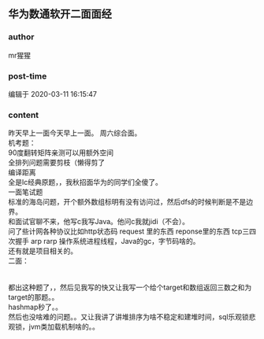 ## 华为数通软开二面面经
### author 
mr猩猩
### post-time 

编辑于  2020-03-11 16:15:47
### content 
<div class="post-topic-des nc-post-content">
 昨天早上一面今天早上一面。 周六综合面。
 <br/>
 机考题：
 <br/>
 90度翻转矩阵亲测可以用额外空间
 <br/>
 全排列问题需要剪枝（懒得剪了
 <br/>
 编译距离
 <br/>
 全是lc经典原题，，我秋招面华为的同学们全傻了。
 <br/>
 一面笔试题
 <br/>
 <img alt="" src="https://uploadfiles.nowcoder.com/message_images/20200311/716218883_1583911073109_discuss_1583911073589.jpeg"/>
 <br/>
 标准的海岛问题，开个额外数组标明有没有访问过，然后dfs的时候判断是不是边界。
 <br/>
 和面试官聊不来，他写c我写Java。他问c我就jidi（不会）。
 <br/>
 问了些计网各种协议比如http状态码 request 里的东西 reponse里的东西 tcp三四次握手 arp rarp 操作系统进程线程，Java的gc，字节码啥的。
 <br/>
 还有就是项目相关的。
 <br/>
 二面：
 <br/>
 <img alt="" src="https://uploadfiles.nowcoder.com/message_images/20200311/716218883_1583911414218_discuss_1583911414803.jpeg"/>
 <br/>
 <br/>
 <br/>
 都出这种题了，，然后见我写的快又让我写一个给个target和数组返回三数之和为target的那题。。
 <br/>
 hashmap秒了。。
 <br/>
 然后也没啥难的问题。。又让我讲了讲堆排序为啥不稳定和建堆时间，sql乐观锁悲观锁，jvm类加载机制啥的。。
 <br/>
 <br/>
</div>
